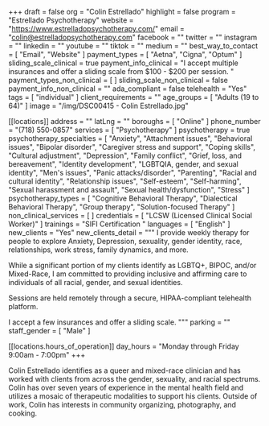 +++
draft = false
org = "Colin Estrellado"
highlight = false
program = "Estrellado Psychotherapy"
website = "https://www.estrelladopsychotherapy.com/"
email = "colin@estrelladopsychotherapy.com"
facebook = ""
twitter = ""
instagram = ""
linkedin = ""
youtube = ""
tiktok = ""
medium = ""
best_way_to_contact = [ "Email", "Website" ]
payment_types = [ "Aetna", "Cigna", "Optum" ]
sliding_scale_clinical = true
payment_info_clinical = "I accept multiple insurances and offer a sliding scale from $100 - $200 per session. "
payment_types_non_clinical = [ ]
sliding_scale_non_clinical = false
payment_info_non_clinical = ""
ada_compliant = false
telehealth = "Yes"
tags = [ "individual" ]
client_requirements = ""
age_groups = [ "Adults (19 to 64)" ]
image = "/img/DSC00415 - Colin Estrellado.jpg"

[[locations]]
address = ""
latLng = ""
boroughs = [ "Online" ]
phone_number = "(718) 550-0857"
services = [ "Psychotherapy" ]
psychotherapy = true
psychotherapy_specialties = [
  "Anxiety",
  "Attachment issues",
  "Behavioral issues",
  "Bipolar disorder",
  "Caregiver stress and support",
  "Coping skills",
  "Cultural adjustment",
  "Depression",
  "Family conflict",
  "Grief, loss, and bereavement",
  "Identity development",
  "LGBTQIA, gender, and sexual identity",
  "Men's issues",
  "Panic attacks/disorder",
  "Parenting",
  "Racial and cultural identity",
  "Relationship issues",
  "Self-esteem",
  "Self-harming",
  "Sexual harassment and assault",
  "Sexual health/dysfunction",
  "Stress"
]
psychotherapy_types = [
  "Cognitive Behavioral Therapy",
  "Dialectical Behavioral Therapy",
  "Group therapy",
  "Solution-focused Therapy"
]
non_clinical_services = [ ]
credentials = [ "LCSW (Licensed Clinical Social Worker)" ]
trainings = "SIFI Certification "
languages = [ "English" ]
new_clients = "Yes"
new_clients_detail = """
I provide weekly therapy for people to explore Anxiety, Depression, sexuality, gender identity, race, relationships, work stress, family dynamics, and more. 

While a significant portion of my clients identify as LGBTQ+, BIPOC, and/or Mixed-Race, I am committed to providing inclusive and affirming care to individuals of all racial, gender, and sexual identities. 

Sessions are held remotely through a secure, HIPAA-compliant telehealth platform. 

I accept a few insurances and offer a sliding scale. """
parking = ""
staff_gender = [ "Male" ]

  [[locations.hours_of_operation]]
  day_hours = "Monday through Friday  9:00am - 7:00pm"
+++

Colin Estrellado identifies as a queer and mixed-race clinician and has worked with clients from across the gender, sexuality, and racial spectrums. Colin has over seven years of experience in the mental health field and utilizes a mosaic of therapeutic modalities to support his clients. Outside of work, Colin has interests in community organizing, photography, and cooking.
